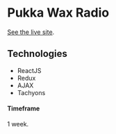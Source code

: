 # Pukka Wax Radio
[See the live site](https://pukka-wax-radio.netlify.com/).

## Technologies
- ReactJS
- Redux
- AJAX
- Tachyons

#### Timeframe
1 week.
